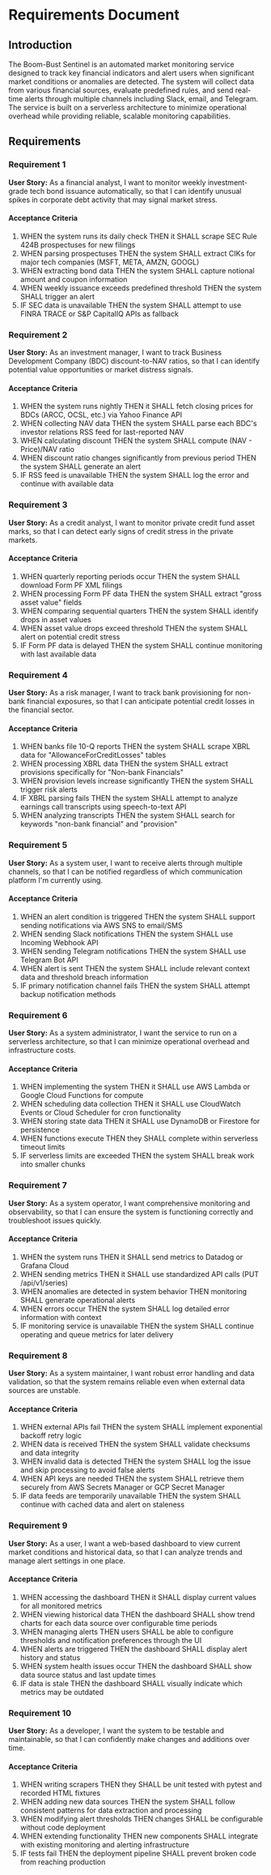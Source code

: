 # Requirements Document

## Introduction

The Boom-Bust Sentinel is an automated market monitoring service designed to track key financial indicators and alert users when significant market conditions or anomalies are detected. The system will collect data from various financial sources, evaluate predefined rules, and send real-time alerts through multiple channels including Slack, email, and Telegram. The service is built on a serverless architecture to minimize operational overhead while providing reliable, scalable monitoring capabilities.

## Requirements

### Requirement 1

**User Story:** As a financial analyst, I want to monitor weekly investment-grade tech bond issuance automatically, so that I can identify unusual spikes in corporate debt activity that may signal market stress.

#### Acceptance Criteria

1. WHEN the system runs its daily check THEN it SHALL scrape SEC Rule 424B prospectuses for new filings
2. WHEN parsing prospectuses THEN the system SHALL extract CIKs for major tech companies (MSFT, META, AMZN, GOOGL)
3. WHEN extracting bond data THEN the system SHALL capture notional amount and coupon information
4. WHEN weekly issuance exceeds predefined threshold THEN the system SHALL trigger an alert
5. IF SEC data is unavailable THEN the system SHALL attempt to use FINRA TRACE or S&P CapitalIQ APIs as fallback

### Requirement 2

**User Story:** As an investment manager, I want to track Business Development Company (BDC) discount-to-NAV ratios, so that I can identify potential value opportunities or market distress signals.

#### Acceptance Criteria

1. WHEN the system runs nightly THEN it SHALL fetch closing prices for BDCs (ARCC, OCSL, etc.) via Yahoo Finance API
2. WHEN collecting NAV data THEN the system SHALL parse each BDC's investor relations RSS feed for last-reported NAV
3. WHEN calculating discount THEN the system SHALL compute (NAV - Price)/NAV ratio
4. WHEN discount ratio changes significantly from previous period THEN the system SHALL generate an alert
5. IF RSS feed is unavailable THEN the system SHALL log the error and continue with available data

### Requirement 3

**User Story:** As a credit analyst, I want to monitor private credit fund asset marks, so that I can detect early signs of credit stress in the private markets.

#### Acceptance Criteria

1. WHEN quarterly reporting periods occur THEN the system SHALL download Form PF XML filings
2. WHEN processing Form PF data THEN the system SHALL extract "gross asset value" fields
3. WHEN comparing sequential quarters THEN the system SHALL identify drops in asset values
4. WHEN asset value drops exceed threshold THEN the system SHALL alert on potential credit stress
5. IF Form PF data is delayed THEN the system SHALL continue monitoring with last available data

### Requirement 4

**User Story:** As a risk manager, I want to track bank provisioning for non-bank financial exposures, so that I can anticipate potential credit losses in the financial sector.

#### Acceptance Criteria

1. WHEN banks file 10-Q reports THEN the system SHALL scrape XBRL data for "AllowanceForCreditLosses" tables
2. WHEN processing XBRL data THEN the system SHALL extract provisions specifically for "Non-bank Financials"
3. WHEN provision levels increase significantly THEN the system SHALL trigger risk alerts
4. IF XBRL parsing fails THEN the system SHALL attempt to analyze earnings call transcripts using speech-to-text API
5. WHEN analyzing transcripts THEN the system SHALL search for keywords "non-bank financial" and "provision"

### Requirement 5

**User Story:** As a system user, I want to receive alerts through multiple channels, so that I can be notified regardless of which communication platform I'm currently using.

#### Acceptance Criteria

1. WHEN an alert condition is triggered THEN the system SHALL support sending notifications via AWS SNS to email/SMS
2. WHEN sending Slack notifications THEN the system SHALL use Incoming Webhook API
3. WHEN sending Telegram notifications THEN the system SHALL use Telegram Bot API
4. WHEN alert is sent THEN the system SHALL include relevant context data and threshold breach information
5. IF primary notification channel fails THEN the system SHALL attempt backup notification methods

### Requirement 6

**User Story:** As a system administrator, I want the service to run on a serverless architecture, so that I can minimize operational overhead and infrastructure costs.

#### Acceptance Criteria

1. WHEN implementing the system THEN it SHALL use AWS Lambda or Google Cloud Functions for compute
2. WHEN scheduling data collection THEN it SHALL use CloudWatch Events or Cloud Scheduler for cron functionality
3. WHEN storing state data THEN it SHALL use DynamoDB or Firestore for persistence
4. WHEN functions execute THEN they SHALL complete within serverless timeout limits
5. IF serverless limits are exceeded THEN the system SHALL break work into smaller chunks

### Requirement 7

**User Story:** As a system operator, I want comprehensive monitoring and observability, so that I can ensure the system is functioning correctly and troubleshoot issues quickly.

#### Acceptance Criteria

1. WHEN the system runs THEN it SHALL send metrics to Datadog or Grafana Cloud
2. WHEN sending metrics THEN it SHALL use standardized API calls (PUT /api/v1/series)
3. WHEN anomalies are detected in system behavior THEN monitoring SHALL generate operational alerts
4. WHEN errors occur THEN the system SHALL log detailed error information with context
5. IF monitoring service is unavailable THEN the system SHALL continue operating and queue metrics for later delivery

### Requirement 8

**User Story:** As a system maintainer, I want robust error handling and data validation, so that the system remains reliable even when external data sources are unstable.

#### Acceptance Criteria

1. WHEN external APIs fail THEN the system SHALL implement exponential backoff retry logic
2. WHEN data is received THEN the system SHALL validate checksums and data integrity
3. WHEN invalid data is detected THEN the system SHALL log the issue and skip processing to avoid false alerts
4. WHEN API keys are needed THEN the system SHALL retrieve them securely from AWS Secrets Manager or GCP Secret Manager
5. IF data feeds are temporarily unavailable THEN the system SHALL continue with cached data and alert on staleness

### Requirement 9

**User Story:** As a user, I want a web-based dashboard to view current market conditions and historical data, so that I can analyze trends and manage alert settings in one place.

#### Acceptance Criteria

1. WHEN accessing the dashboard THEN it SHALL display current values for all monitored metrics
2. WHEN viewing historical data THEN the dashboard SHALL show trend charts for each data source over configurable time periods
3. WHEN managing alerts THEN users SHALL be able to configure thresholds and notification preferences through the UI
4. WHEN alerts are triggered THEN the dashboard SHALL display alert history and status
5. WHEN system health issues occur THEN the dashboard SHALL show data source status and last update times
6. IF data is stale THEN the dashboard SHALL visually indicate which metrics may be outdated

### Requirement 10

**User Story:** As a developer, I want the system to be testable and maintainable, so that I can confidently make changes and additions over time.

#### Acceptance Criteria

1. WHEN writing scrapers THEN they SHALL be unit tested with pytest and recorded HTML fixtures
2. WHEN adding new data sources THEN the system SHALL follow consistent patterns for data extraction and processing
3. WHEN modifying alert thresholds THEN changes SHALL be configurable without code deployment
4. WHEN extending functionality THEN new components SHALL integrate with existing monitoring and alerting infrastructure
5. IF tests fail THEN the deployment pipeline SHALL prevent broken code from reaching production